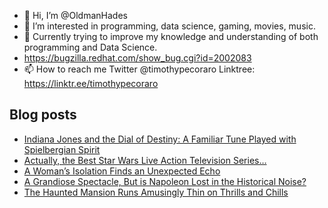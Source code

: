 - 👋 Hi, I’m @OldmanHades
- 👀 I’m interested in programming, data science, gaming, movies, music.
- 🌱 Currently trying to improve my knowledge and understanding of both programming and Data Science.
- https://bugzilla.redhat.com/show_bug.cgi?id=2002083
- 📫 How to reach me Twitter @timothypecoraro
Linktree: https://linktr.ee/timothypecoraro

## Blog posts
<!-- BLOG-POST-LIST:START -->
- [Indiana Jones and the Dial of Destiny: A Familiar Tune Played with Spielbergian Spirit](https://medium.com/@timothypecoraro/indiana-jones-and-the-dial-of-destiny-a-familiar-tune-played-with-spielbergian-spirit-0d2ca71482ae?source=rss-5097f5c9b801------2)
- [Actually, the Best Star Wars Live Action Television Series…](https://medium.com/@timothypecoraro/actually-the-best-star-wars-live-action-television-series-a40ad05fac8c?source=rss-5097f5c9b801------2)
- [A Woman’s Isolation Finds an Unexpected Echo](https://medium.com/@timothypecoraro/a-womans-isolation-finds-an-unexpected-echo-f7de16d1fe0e?source=rss-5097f5c9b801------2)
- [A Grandiose Spectacle, But is Napoleon Lost in the Historical Noise?](https://medium.com/@timothypecoraro/a-grandiose-spectacle-but-is-napoleon-lost-5ebe98711d37?source=rss-5097f5c9b801------2)
- [The Haunted Mansion Runs Amusingly Thin on Thrills and Chills](https://medium.com/@timothypecoraro/the-haunted-mansion-runs-amusingly-thin-on-thrills-and-chills-8f8eabff8bdd?source=rss-5097f5c9b801------2)
<!-- BLOG-POST-LIST:END -->
